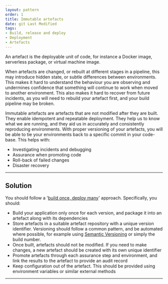 ```yaml
---
layout: pattern
order: 1
title: Immutable artefacts
date: git Last Modified
tags:
- Build, release and deploy
- Deployment
- Artefacts
---
```


An artefact is the deployable unit of code, for instance a Docker image, serverless package, or virtual machine image. 

When artefacts are changed, or rebuilt at different stages in a pipeline, this may introduce hidden state, or subtle differences between environments. This makes it hard to understand the behaviour you are observing and undermines confidence that something will continue to work when moved to another environment. This also makes it hard to recover from future incidents, as you will need to rebuild your artefact first, and your build pipeline may be broken.

Immutable artefacts are artefacts that are not modified after they are built. They enable idempotent and repeatable deployment. They help us to know what we are running, and they aid us in accurately and consistently reproducing environments. With proper versioning of your artefacts, you will be able to tie your environments back to a specific commit in your code-base. This helps with:

- Investigating incidents and debugging
- Assurance when promoting code
- Roll-back of failed changes
- Disaster recovery
  
---

## Solution

You should follow a '[build once, deploy many](https://www.mikemcgarr.com/blog/build-once-deploy-many.html)' approach. Specifically, you should:

- Build your application only once for each version, and package it into an artefact along with its dependencies
- Store artefacts in a suitable artefact repository with a unique version identifier. Versioning should follow a common pattern, and be automated where possible, for example using [Semantic Versioning](https://semver.org/) or simply the build number.
- Once built, artefacts should not be modified. If you need to make changes, a new artefact should be created with its own unique identifier
- Promote artefacts through each assurance step and environment, and link the results to the artefact to provide an audit record
- Keep configuration out of the artefact. This should be provided using environment variables or similar external methods

---
